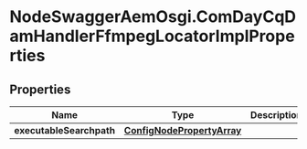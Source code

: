 # NodeSwaggerAemOsgi.ComDayCqDamHandlerFfmpegLocatorImplProperties

## Properties

Name | Type | Description | Notes
------------ | ------------- | ------------- | -------------
**executableSearchpath** | [**ConfigNodePropertyArray**](ConfigNodePropertyArray.md) |  | [optional] 


